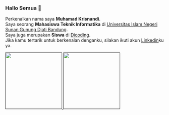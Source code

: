 ### Hallo Semua 👋

Perkenalkan nama saya **Muhamad Krisnandi**.  
Saya seorang **Mahasiswa Teknik Informatika** di [Universitas Islam Negeri Sunan Gunung Djati Bandung](https://uinsgd.ac.id/).  
Saya juga merupakan **Siswa** di [Dicoding](https://www.dicoding.com/).  
Jika kamu tertarik untuk berkenalan denganku, silakan ikuti akun [Linkedin](https://www.linkedin.com/in/muhamad-krisnandi-661519149/)ku ya.

<p align="left">
<a href="">
  <img height="180em" src="https://github-readme-stats-eight-theta.vercel.app/api?username=gilangadhan&show_icons=true&theme=algolia&include_all_commits=true&count_private=true"/>
  <img height="180em" src="https://github-readme-stats-eight-theta.vercel.app/api/top-langs/?username=gilangadhan&layout=compact&langs_count=8&theme=algolia"/>
</a>
</p>
<!--
**m-krisnandi/m-krisnandi** is a ✨ _special_ ✨ repository because its `README.md` (this file) appears on your GitHub profile.

Here are some ideas to get you started:

- 🔭 I’m currently working on ...
- 🌱 I’m currently learning ...
- 👯 I’m looking to collaborate on ...
- 🤔 I’m looking for help with ...
- 💬 Ask me about ...
- 📫 How to reach me: ...
- 😄 Pronouns: ...
- ⚡ Fun fact: ...
-->

